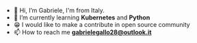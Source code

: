 - 👋 Hi, I’m Gabriele, I'm from Italy.
- 🌱 I’m currently learning **Kubernetes** and **Python**
- 😁 I would like to make a contribute in open source community
- 📫 How to reach me **gabrielegallo28@outlook.it**

<!---
kidgvbs/kidgvbs is a ✨ special ✨ repository because its `README.md` (this file) appears on your GitHub profile.
You can click the Preview link to take a look at your changes.
--->
